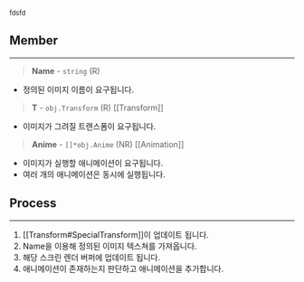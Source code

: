 <sub>fdsfd</sub>

## Member
- - -
> **Name** - `string` (R)
- 정의된 이미지 이름이 요구됩니다.

> **T** - `obj.Transform` (R) [[Transform]]
- 이미지가 그려질 트랜스폼이 요구됩니다.

> **Anime** - `[]*obj.Anime` (NR) [[Animation]]
- 이미지가 실행할 애니메이션이 요구됩니다.
- 여러 개의 애니메이션은 동시에 실행됩니다.

## Process
- - -
 1. [[Transform#SpecialTransform]]이 업데이트 됩니다.
 2. Name을 이용해 정의된 이미지 텍스쳐를 가져옵니다.
 3. 해당 스크린 렌더 버퍼에 업데이트 됩니다.
 4. 애니메이션이 존재하는지 판단하고 애니메이션을 추가합니다.



